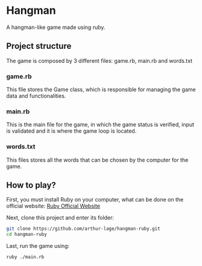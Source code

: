 # Hangman

A hangman-like game made using ruby.

## Project structure

The game is composed by 3 different files: game.rb, main.rb and words.txt

### game.rb

This file stores the Game class, which is responsible for managing the game data and functionalities.

### main.rb

This is the main file for the game, in which the game status is verified, input is validated and it is where the game loop is located.

### words.txt

This files stores all the words that can be chosen by the computer for the game.

## How to play?

First, you must install Ruby on your computer, what can be done on the official website:
[Ruby Official Website](https://www.ruby-lang.org/en/)

Next, clone this project and enter its folder:

```bash
git clone https://github.com/arthur-lage/hangman-ruby.git
cd hangman-ruby
```
Last, run the game using:

```bash
ruby ./main.rb
```
